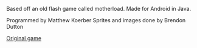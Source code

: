Based off an old flash game called motherload. Made for Android in Java.

Programmed by Matthew Koerber
Sprites and images done by Brendon Dutton

[Original game](http://www.xgenstudios.com/game.php?keyword=motherload)